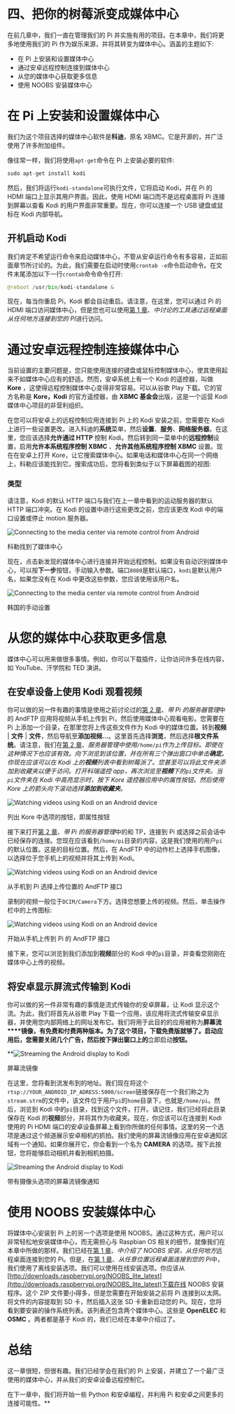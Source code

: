 # 四、把你的树莓派变成媒体中心

在前几章中，我们一直在管理我们的 Pi 并实施有用的项目。在本章中，我们将更多地使用我们的 Pi 作为娱乐来源，并将其转变为媒体中心。涵盖的主题如下:

*   在 Pi 上安装和设置媒体中心
*   通过安卓远程控制连接到媒体中心
*   从您的媒体中心获取更多信息
*   使用 NOOBS 安装媒体中心

# 在 Pi 上安装和设置媒体中心

我们为这个项目选择的媒体中心软件是**科迪**，原名 XBMC。它是开源的，并广泛使用了许多附加组件。

像往常一样，我们将使用`apt-get`命令在 Pi 上安装必要的软件:

```py
sudo apt-get install kodi

```

然后，我们将运行`kodi-standalone`可执行文件，它将启动 Kodi，并在 Pi 的 HDMI 端口上显示其用户界面。因此，使用 HDMI 端口而不是远程桌面将 Pi 连接到屏幕以查看 Kodi 的用户界面非常重要。现在，你可以连接一个 USB 键盘或鼠标在 Kodi 内部导航。

## 开机启动 Kodi

我们肯定不希望运行命令来启动媒体中心，不管从安卓运行命令有多容易，正如前面章节所讨论的。为此，我们需要在启动时使用`crontab -e`命令启动命令。在文件末尾添加以下一行`crontab`命令命令打开:

```py
@reboot /usr/bin/kodi-standalone &
```

现在，每当你重启 Pi，Kodi 都会自动重启。请注意，在这里，您可以通过 Pi 的 HDMI 端口访问媒体中心，但是您也可以使用[第 1 章](1.html#aid-DB7S1 "Chapter 1. Make a Remote Desktop Connection to Your Pi from Anywhere")、*中讨论的工具通过远程桌面从任何地方连接到您的 PI*进行访问。

# 通过安卓远程控制连接媒体中心

当前设置的主要问题是，您只能使用连接的键盘或鼠标控制媒体中心，使其使用起来不如媒体中心应有的舒适。然而，安卓系统上有一个 Kodi 的遥控器，叫做 **Kore** ，这使得远程控制媒体中心变得非常容易。可以从谷歌 Play 下载。它的官方名称是 **Kore，Kodi** 的官方遥控器，由 **XBMC 基金会**出版，这是一个运营 Kodi 媒体中心项目的非营利组织。

在您可以将安卓上的远程控制应用连接到 Pi 上的 Kodi 安装之前，您需要在 Kodi 上进行一些设置更改。进入科迪的**系统**菜单，然后**设置**、**服务**、**网络服务器**。在这里，您应该选择**允许通过 HTTP** 控制 Kodi。然后转到同一菜单中的**远程控制**设置，启用**允许本系统程序控制 XBMC** 、**允许其他系统程序控制 XBMC** 设置。现在在安卓上打开 Kore，让它搜索媒体中心。如果电话和媒体中心在同一个网络上，科勒应该能找到它。搜索成功后，您将看到类似于以下屏幕截图的视图:

### 类型

请注意，Kodi 的默认 HTTP 端口与我们在上一章中看到的运动服务器的默认 HTTP 端口冲突。在 Kodi 的设置中进行这些更改之前，您应该更改 Kodi 中的端口设置或停止 motion 服务器。

![Connecting to the media center via remote control from Android](img/image00124.jpeg)

科勒找到了媒体中心

现在，点击新发现的媒体中心进行连接并开始远程控制。如果没有自动识别媒体中心，可以按**下一步**按钮，手动输入参数。端口`8080`是默认端口，`kodi`是默认用户名，如果您没有在 Kodi 中更改这些参数，您应该使用该用户名。

![Connecting to the media center via remote control from Android](img/image00125.jpeg)

韩国的手动设置

# 从您的媒体中心获取更多信息

媒体中心可以用来做很多事情。例如，你可以下载插件，让你访问许多在线内容，如 YouTube、汗学院和 TED 演讲。

## 在安卓设备上使用 Kodi 观看视频

你可以做的另一件有趣的事情是使用之前讨论过的[第 2 章](2.html#aid-K0RQ1 "Chapter 2. Server Management with Pi")、*带 Pi 的服务器管理*中的 AndFTP 应用将视频从手机上传到 Pi，然后使用媒体中心观看电影。您需要在 Pi 上添加一个目录，在那里您将上传这些文件作为 Kodi 中的媒体位置。转到**视频** | **文件** | **文件**，然后导航至**添加视频...**。这里首先选择**浏览**，然后选择**根文件系统**。请注意，我们在[第 2 章](2.html#aid-K0RQ1 "Chapter 2. Server Management with Pi")、*服务器管理中使用`/home/pi`作为上传目标。即使在这种情况下也应该有效。向下浏览到该位置，并在所有三个弹出窗口中单击**确定**。你现在应该可以在 Kodi 上的**视频**列表中看到树莓派了。您甚至可以将此文件夹添加到收藏夹以便于访问。打开科瑞遥控 app，再次浏览至**视频**下的`pi`文件夹。当`pi`文件夹在 Kodi 中高亮显示时，按下 Kore 遥控器应用中的属性按钮。然后使用 Kore 上的箭头向下滚动选择**添加到收藏夹**。*

![Watching videos using Kodi on an Android device](img/image00126.jpeg)

列出 Kore 中选项的按钮，即属性按钮

接下来打开[第 2 章](2.html#aid-K0RQ1 "Chapter 2. Server Management with Pi")、*带 Pi 的服务器管理*中的和 TP，连接到 Pi 或选择之前会话中已经保存的连接。您现在应该看到`/home/pi`目录的内容，这是我们使用的用户`pi`的默认位置。这是的目标位置。然后，在 AndFTP 中的动作栏上选择手机图像，以选择位于您手机上的视频并将其上传到 Kodi。

![Watching videos using Kodi on an Android device](img/image00127.jpeg)

从手机到 Pi 选择上传位置的 AndFTP 接口

录制的视频一般位于`DCIM/Camera`下方。选择您想要上传的视频。然后，单击操作栏中的上传图标:

![Watching videos using Kodi on an Android device](img/image00128.jpeg)

开始从手机上传到 Pi 的 AndFTP 接口

接下来，您可以浏览到我们添加到**视频**部分的 Kodi 中的`pi`目录，并查看您刚刚在媒体中心上传的视频。

## 将安卓显示屏流式传输到 Kodi

你可以做的另一件非常有趣的事情是流式传输你的安卓屏幕，让 Kodi 显示这个流。为此，我们将首先从谷歌 Play 下载一个应用，该应用将流式传输安卓显示器，并使用您内部网络上的网址发布它。我们将用于此目的的应用被称为**屏幕流****镜像，有免费和付费两种版本。为了这个项目，下载免费版就够了。启动应用后，您需要关闭几个广告，然后按下弹出窗口上的**立即启动**按钮。**

 **![Streaming the Android display to Kodi](img/image00129.jpeg)

屏幕流镜像

在这里，您将看到流发布到的地址。我们现在将这个`rtsp://YOUR_ANDROID_IP_ADRESS:5000/screen`链接保存在一个我们称之为`stream.strm`的文件中，该文件位于用户`pi`的`home`目录下，也就是`/home/pi`。然后，浏览到 Kodi 中的`pi`目录，找到这个文件，打开。请记住，我们已经将此目录保存在 Kodi 的**视频**部分，并将其作为收藏夹。现在，你应该可以在连接到 Kodi 使用的 Pi HDMI 端口的安卓设备屏幕上看到你所做的任何事情。这里的另一个选项是通过这个频道展示安卓相机的抓拍。我们使用的屏幕流镜像应用在安卓通知区域有一个通知。如果你展开它，你会看到一个名为 **CAMERA** 的选项。按下此按钮，您将能够启动相机并看到相机拍摄。

![Streaming the Android display to Kodi](img/image00130.jpeg)

带有摄像头选项的屏幕流镜像通知

# 使用 NOOBS 安装媒体中心

将媒体中心安装到 Pi 上的另一个选项是使用 NOOBS。通过这种方式，用户可以非常轻松地安装媒体中心，而无需担心与 Raspbian OS 相关的细节，就像我们在本章中所做的那样。我们已经在[第 1 章](1.html#aid-DB7S1 "Chapter 1. Make a Remote Desktop Connection to Your Pi from Anywhere")、*中介绍了 NOOBS 安装，从任何地方*远程桌面连接到您的 Pi。但是，在[第 1 章](1.html#aid-DB7S1 "Chapter 1. Make a Remote Desktop Connection to Your Pi from Anywhere")、*从任意位置远程桌面连接到您的 Pi*中，我们使用了离线安装选项。我们可以使用在线安装选项。你应该从[http://downloads.raspberrypi.org/NOOBS_lite_latest](http://downloads.raspberrypi.org/NOOBS_lite_latest)下载在线 NOOBS 安装程序。这个 ZIP 文件要小得多，但是您需要在开始安装之前将 Pi 连接到以太网。将文件的内容提取到 SD 卡，然后插入这张 SD 卡重新启动您的 Pi。现在，您将看到要安装的操作系统列表。该列表还包含两个媒体中心。这些是 **OpenELEC** 和 **OSMC** 。两者都是基于 Kodi 的，我们已经在本章中介绍过了。

# 总结

这一章很短，但很有趣。我们已经学会在我们的 Pi 上安装，并建立了一个最广泛使用的媒体中心，并从我们的安卓设备远程控制它。

在下一章中，我们将开始一些 Python 和安卓编程，并利用 Pi 和安卓之间更多的连接可能性。**